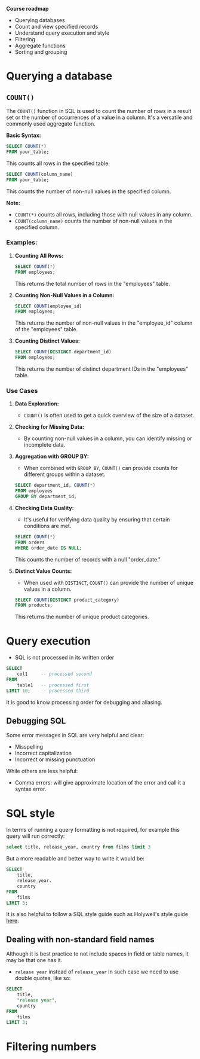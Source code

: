 **Course roadmap**
- Querying databases
- Count and view specified records
- Understand query execution and style 
- Filtering
- Aggregate functions
- Sorting and grouping

# Querying a database

## `COUNT()`
The `COUNT()` function in SQL is used to count the number of rows in a result set or the number of occurrences of a value in a column. It's a versatile and commonly used aggregate function. 

**Basic Syntax:**

```sql
SELECT COUNT(*)
FROM your_table;
```
This counts all rows in the specified table.

```sql
SELECT COUNT(column_name)
FROM your_table;
```
This counts the number of non-null values in the specified column.

**Note:**
- `COUNT(*)` counts all rows, including those with null values in any column.
- `COUNT(column_name)` counts the number of non-null values in the specified column.

### **Examples:**

1. **Counting All Rows:**
   ```sql
   SELECT COUNT(*)
   FROM employees;
   ```

   This returns the total number of rows in the "employees" table.

2. **Counting Non-Null Values in a Column:**
   ```sql
   SELECT COUNT(employee_id)
   FROM employees;
   ```

   This returns the number of non-null values in the "employee_id" column of the "employees" table.

3. **Counting Distinct Values:**
   ```sql
   SELECT COUNT(DISTINCT department_id)
   FROM employees;
   ```

   This returns the number of distinct department IDs in the "employees" table.

### **Use Cases**

1. **Data Exploration:**
   - `COUNT()` is often used to get a quick overview of the size of a dataset.

2. **Checking for Missing Data:**
   - By counting non-null values in a column, you can identify missing or incomplete data.

3. **Aggregation with GROUP BY:**
   - When combined with `GROUP BY`, `COUNT()` can provide counts for different groups within a dataset.

   ```sql
   SELECT department_id, COUNT(*)
   FROM employees
   GROUP BY department_id;
   ```

4. **Checking Data Quality:**
   - It's useful for verifying data quality by ensuring that certain conditions are met.

   ```sql
   SELECT COUNT(*)
   FROM orders
   WHERE order_date IS NULL;
   ```

   This counts the number of records with a null "order_date."

5. **Distinct Value Counts:**
   - When used with `DISTINCT`, `COUNT()` can provide the number of unique values in a column.

   ```sql
   SELECT COUNT(DISTINCT product_category)
   FROM products;
   ```

   This returns the number of unique product categories.

# Query execution

- SQL is not processed in its written order
```sql
SELECT
	col1     -- processed second
FROM 
	table1   -- processed first
LIMIT 10;    -- processed third
```

It is good to know processing order for debugging and aliasing.

## Debugging SQL

Some error messages in SQL are very helpful and clear:
- Misspelling
- Incorrect capitalization
- Incorrect or missing punctuation

While others are less helpful:
- Comma errors: will give approximate location of the error and call it a syntax error.

# SQL style

In terms of running a query formatting is not required, for example this query will run correctly:
```sql
select title, release_year, country from films limit 3
```
But a more readable and better way to write it would be:
```sql
SELECT
	title,
	release_year.
	country
FROM
	films
LIMIT 3;
```
It is also helpful to follow a SQL style guide such as Holywell's style guide [here](https://www.sqlstyle.guide/).

## Dealing with non-standard field names

Although it is best practice to not include spaces in field or table names, it may be that one has it.
- `release year` instead of `release_year`
In such case we need to use double quotes, like so:
```sql
SELECT
	title,
	"release year",
	country
FROM 
	films
LIMIT 3;
```


# Filtering numbers

